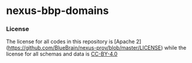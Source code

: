 # nexus-bbp-domains


### License

The license for all codes in this repository is [Apache 2] (https://github.com/BlueBrain/nexus-prov/blob/master/LICENSE) while the license for all schemas and data is [CC-BY-4.0](https://github.com/BlueBrain/nexus-bbp-domains/blob/master/modules/bbp-atlas/src/main/resources/LICENSE)
